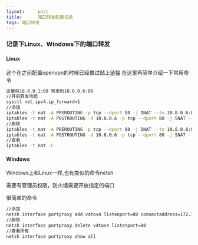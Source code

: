 ```yaml
---
layout:     post
title:      端口转发配置记录
tags: 端口转发
---
```


### 记录下Linux、Windows下的端口转发
#### Linux
这个在之前配置openvpn的时候已经做过贴上[链接](https://shawn-ji.github.io/2017/06/02/openvpn.html#section-3-9)
在这里再简单介绍一下常用命令
```bash
这里将10.8.0.1:80 转发到10.8.0.6:80
//开启转发功能
sysctl net.ipv4.ip_forward=1
//添加
iptables -t nat -A PREROUTING -p tcp --dport 80 -j DNAT --to 10.8.0.6:80
iptables -t nat -A POSTROUTING -d 10.8.0.6 -p tcp --dport 80 -j SNAT --to 10.8.0.1
//删除
iptables -t nat -A PREROUTING -p tcp --dport 80 -j DNAT --to 10.8.0.6:80
iptables -t nat -A POSTROUTING -d 10.8.0.6 -p tcp --dport 80 -j SNAT --to 10.8.0.1
//查看
iptables -t nat -L
```

#### Windows
Windows上和Linux一样,也有类似的命令netsh

需要有管理员权限，防火墙需要开放指定的端口

很简单的命令
```bash
//添加
netsh interface portproxy add v4tov4 listenport=80 connectaddress=172.16.25.3 connectport=80
//删除
netsh interface portproxy delete v4tov4 listenport=80
//查看所有
netsh interface portproxy show all
```
